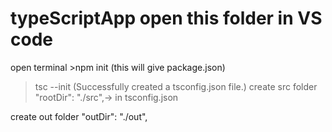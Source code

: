 # typeScriptApp  open this folder in VS code
open terminal >npm init 
(this will give package.json)

>tsc --init
(Successfully created a tsconfig.json file.)
create src folder 
 "rootDir": "./src",-> in tsconfig.json 
 
 create out folder 
 "outDir": "./out", 
